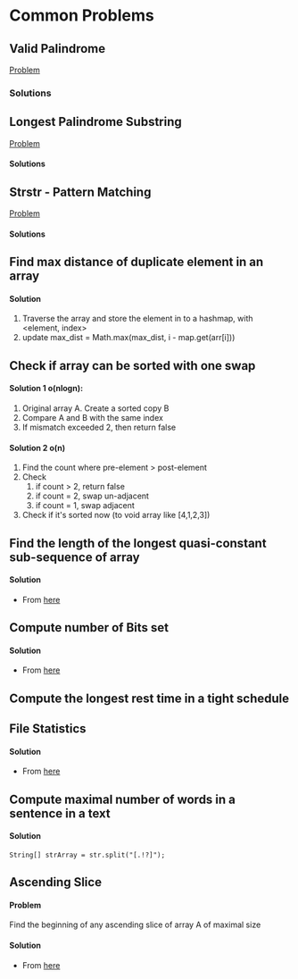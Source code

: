 # Common Problems

## Valid Palindrome

[Problem](http://www.lintcode.com/problem/valid-palindrome/)

### Solutions

## Longest Palindrome Substring

[Problem](http://www.lintcode.com/problem/longest-palindromic-substring/)

#### Solutions

## Strstr - Pattern Matching

[Problem](http://www.lintcode.com/problem/strstr/)

#### Solutions

## Find max distance of duplicate element in an array

#### Solution

1. Traverse the array and store the element in to a hashmap, with &lt;element, index&gt;
2. update max\_dist = Math.max\(max\_dist, i - map.get\(arr\[i\]\)\)

## Check if array can be sorted with one swap

#### Solution 1 o\(nlogn\):

1. Original array A. Create a sorted copy B
2. Compare A and B with the same index
3. If mismatch exceeded 2, then return false

#### Solution 2 o\(n\)

1. Find the count where pre-element &gt; post-element
2. Check
   1. if count &gt; 2, return false
   2. if count = 2, swap un-adjacent
   3. if count = 1, swap adjacent
3. Check if it's sorted now \(to void array like \[4,1,2,3\]\)

##  Find the length of the longest quasi-constant sub-sequence of array

#### Solution

* From [here](https://stackoverflow.com/questions/49593686/find-longest-quasi-constant-sub-sequence-of-a-sequence)

## Compute number of Bits set

#### Solution

* From [here](https://www.geeksforgeeks.org/count-set-bits-in-an-integer/)

## Compute the longest rest time in a tight schedule

## File Statistics

#### Solution

* From [here](https://github.com/dhruv88esh/DatalexCodilitySolutions/blob/master/src/com/datalex/solutions/HardDiskStatistics.java)

## Compute maximal number of words in a sentence in a text

#### Solution

```text
String[] strArray = str.split("[.!?]");
```

## Ascending Slice

#### Problem

Find the beginning of any ascending slice of array A of maximal size

#### Solution

* From [here](https://leetcode.com/discuss/interview-question/125050/maximal-ascending-slice)






